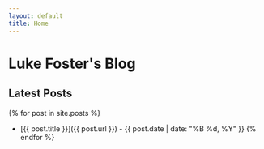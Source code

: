 ```yaml
---
layout: default
title: Home
---
```


# Luke Foster's Blog

## Latest Posts

{% for post in site.posts %}
- [{{ post.title }}]({{ post.url }}) - {{ post.date | date: "%B %d, %Y" }}
{% endfor %}
